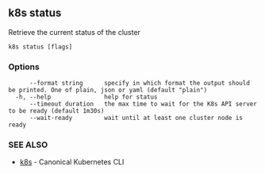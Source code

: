 ## k8s status

Retrieve the current status of the cluster

```
k8s status [flags]
```

### Options

```
      --format string      specify in which format the output should be printed. One of plain, json or yaml (default "plain")
  -h, --help               help for status
      --timeout duration   the max time to wait for the K8s API server to be ready (default 1m30s)
      --wait-ready         wait until at least one cluster node is ready
```

### SEE ALSO

* [k8s](k8s.md)	 - Canonical Kubernetes CLI

